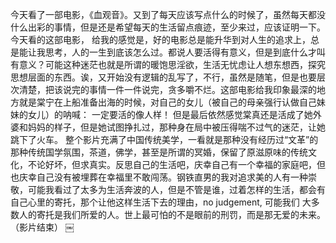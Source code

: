﻿今天看了一部电影，《血观音》。又到了每天应该写点什么的时候了，虽然每天都没什么出彩的事情，但是还是希望每天的生活留点痕迹，至少来过，应该证明一下。今天看的这部电影， 给我的感觉是，好的电影总是能升华到对人生的追求上，总是能让我思考，人的一生到底该怎么过。都说人要活得有意义，但是到底什么才叫有意义？可能这种迷茫也就是所谓的暖饱思淫欲，生活无忧虑让人想东想西，探究思想层面的东西。诶，又开始没有逻辑的乱写了，不行，虽然是随笔，但是也要层次清楚，把该说完的事情一件一件说完，贪多嚼不烂。这部电影给我印象最深的地方就是棠宁在上船准备出海的时候，对自己的女儿（被自己的母亲强行认做自己妹妹的女儿）的呐喊： 一定要活的像人样！  但是最后依然感觉棠真还是活成了她外婆和妈妈的样子，但是她试图挣扎过，那种身在局中被压得喘不过气的迷茫，让她跳下了火车。 整个影片充满了中国传统美学，一看就是那种没有经历过“文革”的那种传统国学氛围，茶道，佛学，甚至是所谓的冥婚，保留了原滋原味的传统文化，不论好坏，但求真实。反思自己的生活吧，庆幸自己有一个幸福的家庭吧，但也庆幸自己没有被埋葬在幸福里不敢闯荡。钢铁直男的我对追求美的人有一种崇敬，可能我看过了太多为生活奔波的人，但是不管是谁，过着怎样的生活，都会有自己心里的寄托，那个让他这样生活下去的理由，no judgement, 可能我们 大多数人的寄托是我们所爱的人。世上最可怕的不是眼前的刑罚，而是那无爱的未来。（影片结束）￼